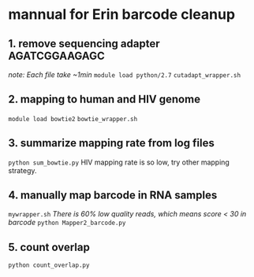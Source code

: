 # mannual for Erin barcode cleanup
## 1. remove sequencing adapter AGATCGGAAGAGC
*note: Each file take ~1min*
`module load python/2.7`
`cutadapt_wrapper.sh`
## 2. mapping to human and HIV genome
`module load bowtie2`
`bowtie_wrapper.sh`
## 3. summarize mapping rate from log files
`python sum_bowtie.py`
HIV mapping rate is so low, try other mapping strategy. 
## 4. manually map barcode in RNA samples
`mywrapper.sh`
*There is 60% low quality reads, which means score < 30 in barcode*
`python Mapper2_barcode.py`
## 5. count overlap
`python count_overlap.py`

